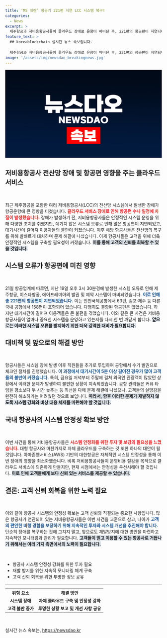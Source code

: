 ```yaml
---
title: ‘MS 대란’ 항공기 221편 지연 LCC 시스템 복구!
categories:
  - News
excerpt: >
  제주항공과 저비용항공사들이 클라우드 장애로 운항이 마비된 후, 221편의 항공편이 지연되며 큰 혼잡을 겪었습니다. 다행히 시스템이 복구되어 항공편 운항이 정상화됐습니다.
feature_text: >
  ## koreablockchain 실시간 뉴스 속보입니다.

  제주항공과 저비용항공사들이 클라우드 장애로 운항이 마비된 후, 221편의 항공편이 지연되며 큰 혼잡을 겪었습니다. 다행히 시스템이 복구되어 항공편 운항이 정상화됐습니다.
image: '/assets/img/newsdao_breakingnews.jpg'
---
```


<p><img src="/assets/img/newsdao_breakingnews.jpg" alt="koreablockchain 속보" /></p>

<h2 data-ke-size="size26">저비용항공사 전산망 장애 및 항공편 영향을 주는 클라우드 서비스</h2>

<p data-ke-size="size16">&nbsp;</p>

<p data-ke-size="size16">최근 제주항공을 포함한 여러 저비용항공사(LCC)의 전산망 시스템에서 발생한 장애가 항공운항에 큰 영향을 미쳤습니다. <b><span style="color: #ee2323;">클라우드 서비스 장애로 인해 항공편 수나 일정에 차질이 발생했습니다.</span></b> 장애가 발생하기 전, 저비용항공사들은 안정적인 시스템 운영을 위해 다양한 조치를 취했지만, 예기치 않은 시스템 오류로 인해 많은 항공편이 지연되었고, 대기시간이 길어져 이용자들의 불만이 커졌습니다. 이후 해당 항공사들은 전산망의 복구를 위해 발빠르게 대처하며 문제 해결에 나섰습니다. 이제 항공사들은 고객을 위해 더욱 안정적인 시스템을 구축할 필요성이 커졌습니다. <b><span style="background-color: #21538527;">이를 통해 고객의 신뢰를 회복할 수 있을 것입니다.</span></b></p>

<h2 data-ke-size="size26">시스템 오류가 항공편에 미친 영향</h2>

<p data-ke-size="size16">&nbsp;</p>

<p data-ke-size="size16">21일 항공업계에 따르면, 지난 19일 오후 3시 30분경에 발생한 시스템 오류로 인해 제주항공, 이스타항공, 에어프레미아의 발권 및 예약 시스템이 마비되었습니다. <b><span style="color: #1a5490;">이로 인해 총 221편의 항공편이 지연되었습니다.</span></b> 이는 인천국제공항에서 63편, 김포·제주 등 다른 국내 공항에서 158편이 포함되어 있습니다. 다행히도 결항된 항공편은 없었습니다. 하지만 대기시간이 길어져 이용객들은 큰 불편을 겪었습니다. 이와 같은 큰 사건은 저비용항공사들이 얼마나 중요한 시스템을 운영하고 있는지를 다시 한 번 깨닫게 합니다. <b><span style="background-color: #21538527;">앞으로는 이러한 시스템 오류를 방지하기 위한 더욱 강력한 대비가 필요합니다.</span></b></p>

<h2 data-ke-size="size26">대비책 및 앞으로의 해결 방안</h2>

<p data-ke-size="size16">&nbsp;</p>

<p data-ke-size="size16">항공사들은 시스템 장애 발생 이후 직원들을 추가로 투입하여 공항에서 수기 발권으로 체크인 절차를 진행했습니다. <b><span style="color: #1a5490;">이 과정에서 대기시간이 5분 이상 길어진 경우가 많아 고객들의 불만이 커졌습니다.</span></b> 특히, 금요일 저녁부터 주말에 걸쳐 외국인 관광객이 많았던 상황에서 이러한 문제가 발생하여 불편한 상황이 지속되었습니다. 공항 관리들은 커퓨 타임을 평소보다 두 시간 늦추는 등 최선을 다해 문제 해결에 나섰으나, 고객들의 실망감을 완전히 해소하기는 어려웠던 것으로 보입니다. <b><span style="background-color: #21538527;">따라서, 향후 이러한 문제가 재발하지 않도록 시스템 강화와 비상 대응 체제를 마련해야 할 것입니다.</span></b></p>

<h2 data-ke-size="size26">국내 항공사의 시스템 안정성 확보 방안</h2>

<p data-ke-size="size16">&nbsp;</p>

<p data-ke-size="size16">이번 사건을 통해 저비용항공사들은 <b><span style="color: #ee2323;">시스템 안정화를 위한 투자 및 보강의 필요성을 느꼈습니다.</span></b> 대형 항공사와 마찬가지로 자체 클라우드를 구축하는 것 또한 하나의 대안이 될 것입니다. 아마존웹서비스(AWS) 기반의 대한항공은 자체적인 시스템 안정성을 통해 이번 장애의 영향을 최소화했습니다. 비록 저비용항공사들이 운영비용 절감을 목적으로 클라우드 서비스에 의존하게 만들지만, 현재 시점에서는 안정성을 우선시해야 할 것입니다. <b><span style="background-color: #21538527;">이로 인해 고객들에게 보다 신뢰 있는 서비스를 제공할 수 있습니다.</span></b></p>

<h2 data-ke-size="size26">결론: 고객 신뢰 회복을 위한 노력 필요</h2>

<p data-ke-size="size16">&nbsp;</p>

<p data-ke-size="size16">이와 같이 항공사 시스템의 안정성 확보는 고객 신뢰와 직결되는 중요한 사항입니다. 많은 항공사가 연관되어 있는 저비용항공사들은 이번 사건을 교훈으로 삼고, 나아가 <b><span style="color: #1a5490;">고객의 편안한 비행 경험을 보장하기 위해 지속적인 투자와 시스템 개선을 추진해야 합니다.</span></b> 단순히 장애를 복구하는 것에 그치지 말고, 앞으로도 재발방지에 대한 방안을 마련하고 지속적인 모니터링과 관리가 필요합니다. <b><span style="background-color: #21538527;">고객들이 믿고 이용할 수 있는 항공사로 거듭나기 위해서는 여러 가지 측면에서의 노력이 필요합니다.</span></b></p>

<p data-ke-size="size16">&nbsp;</p>

<ul>
    <li>항공사 시스템 안정성 강화를 위한 투자 필요</li>
    <li>재발 방지를 위한 지속적 모니터링 체계 구축</li>
    <li>고객 신뢰 회복을 위한 투명한 정보 공유</li>
</ul>

<hr>

<table style="width: 100%;">
    <tr>
        <td style="text-align: center; height: 17px;"><b>위험 요소</b></td>
        <td style="text-align: center; height: 17px;"><b>해결 방안</b></td>
    </tr>
    <tr>
        <td style="text-align: center; height: 17px;"><b>시스템 장애</b></td>
        <td style="text-align: center; height: 17px;"><b>자체 클라우드 구축 및 안정성 강화</b></td>
    </tr>
    <tr>
        <td style="text-align: center; height: 17px;"><b>고객 불만 증가</b></td>
        <td style="text-align: center; height: 17px;"><b>투명한 상황 보고 및 개선 사항 공유</b></td>
    </tr>
</table> 

<p data-ke-size="size16">&nbsp;</p>
실시간 뉴스 속보는, <a href="https://newsdao.kr" rel="dofollow">https://newsdao.kr</a>



